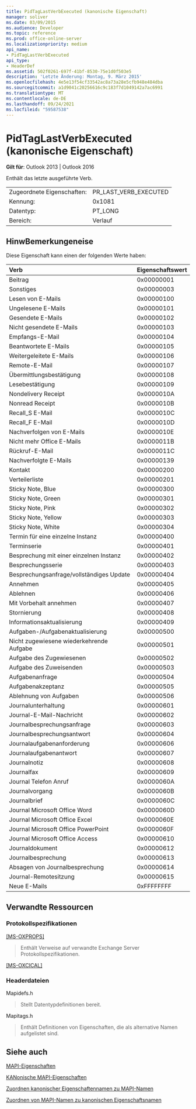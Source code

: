 ```yaml
---
title: PidTagLastVerbExecuted (kanonische Eigenschaft)
manager: soliver
ms.date: 03/09/2015
ms.audience: Developer
ms.topic: reference
ms.prod: office-online-server
ms.localizationpriority: medium
api_name:
- PidTagLastVerbExecuted
api_type:
- HeaderDef
ms.assetid: 502f0261-697f-41bf-8530-75e1d0f503e5
description: 'Letzte Änderung: Montag, 9. März 2015'
ms.openlocfilehash: 4e5e13f54cf33542ac8a73a28e5cfb948e484dba
ms.sourcegitcommit: a1d9041c20256616c9c183f7d1049142a7ac6991
ms.translationtype: MT
ms.contentlocale: de-DE
ms.lasthandoff: 09/24/2021
ms.locfileid: "59587538"
---
```

# <a name="pidtaglastverbexecuted-canonical-property"></a>PidTagLastVerbExecuted (kanonische Eigenschaft)

  
  
**Gilt für**: Outlook 2013 | Outlook 2016 
  
Enthält das letzte ausgeführte Verb.
  
|||
|:-----|:-----|
|Zugeordnete Eigenschaften:  <br/> |PR_LAST_VERB_EXECUTED  <br/> |
|Kennung:  <br/> |0x1081  <br/> |
|Datentyp:  <br/> |PT_LONG  <br/> |
|Bereich:  <br/> |Verlauf  <br/> |
   
## <a name="remarks"></a>HinwBemerkungeneise

Diese Eigenschaft kann einen der folgenden Werte haben:
  
|**Verb**|**Eigenschaftswert**|
|:-----|:-----|
|Beitrag  <br/> |0x00000001  <br/> |
|Sonstiges  <br/> |0x00000003  <br/> |
|Lesen von E-Mails  <br/> |0x00000100  <br/> |
|Ungelesene E-Mails  <br/> |0x00000101  <br/> |
|Gesendete E-Mails  <br/> |0x00000102  <br/> |
|Nicht gesendete E-Mails  <br/> |0x00000103  <br/> |
|Empfangs-E-Mail  <br/> |0x00000104  <br/> |
|Beantwortete E-Mails  <br/> |0x00000105  <br/> |
|Weitergeleitete E-Mails  <br/> |0x00000106  <br/> |
|Remote-E-Mail  <br/> |0x00000107  <br/> |
|Übermittlungsbestätigung  <br/> |0x00000108  <br/> |
|Lesebestätigung  <br/> |0x00000109  <br/> |
|Nondelivery Receipt  <br/> |0x0000010A  <br/> |
|Nonread Receipt  <br/> |0x0000010B  <br/> |
|Recall_S E-Mail  <br/> |0x0000010C  <br/> |
|Recall_F E-Mail  <br/> |0x0000010D  <br/> |
|Nachverfolgen von E-Mails  <br/> |0x0000010E  <br/> |
|Nicht mehr Office E-Mails  <br/> |0x0000011B  <br/> |
|Rückruf-E-Mail  <br/> |0x0000011C  <br/> |
|Nachverfolgte E-Mails  <br/> |0x00000139  <br/> |
|Kontakt  <br/> |0x00000200  <br/> |
|Verteilerliste  <br/> |0x00000201  <br/> |
|Sticky Note, Blue  <br/> |0x00000300  <br/> |
|Sticky Note, Green  <br/> |0x00000301  <br/> |
|Sticky Note, Pink  <br/> |0x00000302  <br/> |
|Sticky Note, Yellow  <br/> |0x00000303  <br/> |
|Sticky Note, White  <br/> |0x00000304  <br/> |
|Termin für eine einzelne Instanz  <br/> |0x00000400  <br/> |
|Terminserie  <br/> |0x00000401  <br/> |
|Besprechung mit einer einzelnen Instanz  <br/> |0x00000402  <br/> |
|Besprechungsserie  <br/> |0x00000403  <br/> |
|Besprechungsanfrage/vollständiges Update  <br/> |0x00000404  <br/> |
|Annehmen  <br/> |0x00000405  <br/> |
|Ablehnen  <br/> |0x00000406  <br/> |
|Mit Vorbehalt annehmen  <br/> |0x00000407  <br/> |
|Stornierung  <br/> |0x00000408  <br/> |
|Informationsaktualisierung  <br/> |0x00000409  <br/> |
|Aufgaben-/Aufgabenaktualisierung  <br/> |0x00000500  <br/> |
|Nicht zugewiesene wiederkehrende Aufgabe  <br/> |0x00000501  <br/> |
|Aufgabe des Zugewiesenen  <br/> |0x00000502  <br/> |
|Aufgabe des Zuweisenden  <br/> |0x00000503  <br/> |
|Aufgabenanfrage  <br/> |0x00000504  <br/> |
|Aufgabenakzeptanz  <br/> |0x00000505  <br/> |
|Ablehnung von Aufgaben  <br/> |0x00000506  <br/> |
|Journalunterhaltung  <br/> |0x00000601  <br/> |
|Journal-E-Mail-Nachricht  <br/> |0x00000602  <br/> |
|Journalbesprechungsanfrage  <br/> |0x00000603  <br/> |
|Journalbesprechungsantwort  <br/> |0x00000604  <br/> |
|Journalaufgabenanforderung  <br/> |0x00000606  <br/> |
|Journalaufgabenantwort  <br/> |0x00000607  <br/> |
|Journalnotiz  <br/> |0x00000608  <br/> |
|Journalfax  <br/> |0x00000609  <br/> |
|Journal Telefon Anruf  <br/> |0x0000060A  <br/> |
|Journalvorgang  <br/> |0x0000060B  <br/> |
|Journalbrief  <br/> |0x0000060C  <br/> |
|Journal Microsoft Office Word  <br/> |0x0000060D  <br/> |
|Journal Microsoft Office Excel  <br/> |0x0000060E  <br/> |
|Journal Microsoft Office PowerPoint  <br/> |0x0000060F  <br/> |
|Journal Microsoft Office Access  <br/> |0x00000610  <br/> |
|Journaldokument  <br/> |0x00000612  <br/> |
|Journalbesprechung  <br/> |0x00000613  <br/> |
|Absagen von Journalbesprechung  <br/> |0x00000614  <br/> |
|Journal-Remotesitzung  <br/> |0x00000615  <br/> |
|Neue E-Mails  <br/> |0xFFFFFFFF  <br/> |
   
## <a name="related-resources"></a>Verwandte Ressourcen

### <a name="protocol-specifications"></a>Protokollspezifikationen

[[MS-OXPROPS]](https://msdn.microsoft.com/library/f6ab1613-aefe-447d-a49c-18217230b148%28Office.15%29.aspx)
  
> Enthält Verweise auf verwandte Exchange Server Protokollspezifikationen.
    
[[MS-OXCICAL]](https://msdn.microsoft.com/library/a685a040-5b69-4c84-b084-795113fb4012%28Office.15%29.aspx)
  
> 
### <a name="header-files"></a>Headerdateien

Mapidefs.h
  
> Stellt Datentypdefinitionen bereit.
    
Mapitags.h
  
> Enthält Definitionen von Eigenschaften, die als alternative Namen aufgelistet sind.
    
## <a name="see-also"></a>Siehe auch



[MAPI-Eigenschaften](mapi-properties.md)
  
[KANonische MAPI-Eigenschaften](mapi-canonical-properties.md)
  
[Zuordnen kanonischer Eigenschaftennamen zu MAPI-Namen](mapping-canonical-property-names-to-mapi-names.md)
  
[Zuordnen von MAPI-Namen zu kanonischen Eigenschaftsnamen](mapping-mapi-names-to-canonical-property-names.md)

